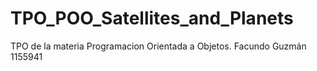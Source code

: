 # TPO_POO_Satellites_and_Planets
TPO de la materia Programacion Orientada a Objetos. Facundo Guzmán 1155941
